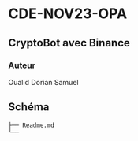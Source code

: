# CDE-NOV23-OPA

## CryptoBot avec Binance

### Auteur

Oualid Dorian Samuel

## Schéma

    ├── Readme.md
    └── 
